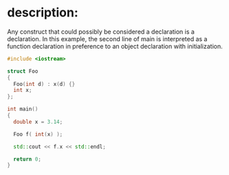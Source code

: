 # description: 
 Any construct that could possibly be considered a declaration is a declaration.  In this example, the second line of main is interpreted as a function declaration in preference to an object declaration with initialization.

```C++ runnable
#include <iostream>

struct Foo
{
  Foo(int d) : x(d) {}
  int x;
};

int main() 
{ 
  double x = 3.14;

  Foo f( int(x) );

  std::cout << f.x << std::endl;

  return 0;
} 
```

